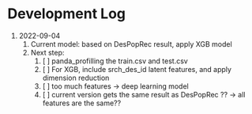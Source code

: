 # Development Log 


1. 2022-09-04
    1. Current model: based on DesPopRec result, apply XGB model
    2. Next step:
        1. [ ] panda_profilling the train.csv and test.csv
        2. [ ] For XGB, include srch_des_id latent features, and apply dimension reduction
        3. [ ] too much features -> deep learning model
        4. [ ] current version gets the same result as DesPopRec ?? -> all features are the same??